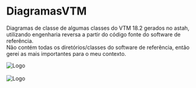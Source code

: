 # DiagramasVTM
Diagramas de classe de algumas classes do VTM 18.2 gerados no astah, utilizando engenharia reversa a partir do código fonte do software de referência. <br/>
Não contém todas os diretórios/classes do software de referência, então gerei as mais importantes para o meu contexto. <br/>


![Logo](https://blogger.googleusercontent.com/img/a/AVvXsEgZC2wZa0XuvJfa8q7DWfbNWPA7xKaSthjvs9tSdlCTChEZ4LwV2R7kvtTGt9q5WN5IjAGPQ6wu5IediW3rQzAxaXrSbdiFCCY45tUhnWpGqjLvn3OUDSefq8oUrVWETF8w2YrQXkHfuDzKmLsHIXd7MDBslL6yVrVCVQot1H6v6lacLzxuyf8TFfL1kw=w640-h360)
<br/>
<br/>
![Logo](https://astah.change-vision.com/ja/Resources/Images/logos/edition/uml_w500.png)
